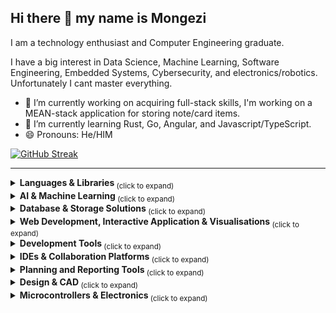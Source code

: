 ## Hi there 👋 my name is Mongezi

I am a technology enthusiast and Computer Engineering graduate.

I have a big interest in Data Science, Machine Learning, Software Engineering, Embedded Systems, Cybersecurity, and electronics/robotics. Unfortunately I cant master everything.


<!-- ** **itsmogee/itsmogee** is a ✨ _special_ ✨ repository because its `README.md` (this file) appears on your GitHub profile.
 Here are some ideas to get you started:
-->

- 🔭 I’m currently working on acquiring full-stack skills, I'm working on a MEAN-stack application for storing note/card items.
- 🌱 I’m currently learning Rust, Go, Angular, and Javascript/TypeScript.
- 😄 Pronouns: He/HIM



[![GitHub Streak](https://streak-stats.demolab.com?user=itsmogee&theme=burnt-neon&hide_border=true&border_radius=5&date_format=j%20M%5B%20Y%5D)](https://git.io/streak-stats)




<hr>
<details>
  <summary><strong> Languages & Libraries </strong> <sub> (click to expand) </sub></summary>
  <br>
  
![Python Badge](https://img.shields.io/badge/-Python-3B4252?style=flat&logo=python&logoColor=EBCB8B)
![Java Badge](https://img.shields.io/badge/-Java-3B4252?style=flat&logo=openjdk&logoColor=D08770)
![Lua Badge](https://img.shields.io/badge/-Lua-3B4252?style=flat&logo=lua&logoColor=#2C2D72)
![Rust Badge](https://img.shields.io/badge/-Rust-3B4252?style=flat&logo=rust&logoColor=#000000)
![C++ Badge](https://img.shields.io/badge/-C++-3B4252?style=flat&logo=cplusplus&logoColor=88C0D0)
![C Badge](https://img.shields.io/badge/-C-3B4252?style=flat&logo=c&logoColor=#A8B9CC)
![Go Badge](https://img.shields.io/badge/-Go-3B4252?style=flat&logo=go&logoColor=5E81AC)

###### General
> ![JSON Badge](https://img.shields.io/badge/-JSON-3B4252?style=flat&logo=json&logoColor=D08770)
> ![YAML Badge](https://img.shields.io/badge/-YAML-3B4252?style=flat&logo=yaml&logoColor=88C0D0)
> ![TOML Badge](https://img.shields.io/badge/-TOML-3B4252?style=flat&logo=toml&logoColor=D08770)

###### Python
> ![Conda Badge](https://img.shields.io/badge/-Conda-3B4252?style=flat&logo=anaconda&logoColor=A3BE8C)
> ![PyPI Badge](https://img.shields.io/badge/-PyPI-3B4252?style=flat&logo=pypi&logoColor=B48EAD)

###### Java
> ![Gradle Badge](https://img.shields.io/badge/-Gradle-3B4252?style=flat&logo=gradle&logoColor=A3BE8C)

<br>
</details>

<details>
  <summary><strong> AI & Machine Learning </strong> <sub> (click to expand) </sub></summary>
  <br>
    
![PyTorch Badge](https://img.shields.io/badge/-PyTorch-3B4252?style=flat&logo=pytorch&logoColor=BF616A)
![TensorFlow Badge](https://img.shields.io/badge/-TensorFlow-3B4252?style=flat&logo=tensorflow&logoColor=D08770)
![Scikit-Learn Badge](https://img.shields.io/badge/-Scikit--Learn-3B4252?style=flat&logo=scikit-learn&logoColor=88C0D0)
![SciPy Badge](https://img.shields.io/badge/-SciPy-3B4252?style=flat&logo=scipy&logoColor=88C0D0)
![SymPy Badge](https://img.shields.io/badge/-SymPy-3B4252?style=flat&logo=sympy&logoColor=8FBCBB)
![Matplotlib Badge](https://img.shields.io/badge/-Matplotlib-3B4252?style=flat&logo=matplotlib&logoColor=88C0D0)
![Pandas Badge](https://img.shields.io/badge/-Pandas-3B4252?style=flat&logo=pandas&logoColor=B48EAD)
![NumPy Badge](https://img.shields.io/badge/-NumPy-3B4252?style=flat&logo=numpy&logoColor=8FBCBB)
![OpenCV Badge](https://img.shields.io/badge/-OpenCV-3B4252?style=flat&logo=opencv&logoColor=D08770)
![Keras Badge](https://img.shields.io/badge/-Keras-3B4252?style=flat&logo=keras&logoColor=A3BE8C)
![Jupyter Badge](https://img.shields.io/badge/-Jupyter-3B4252?style=flat&logo=jupyter&logoColor=D08770)

<br>
</details>

<details>
  <summary><strong> Database & Storage Solutions </strong> <sub> (click to expand) </sub></summary>
  <br>
    
![MySQL Badge](https://img.shields.io/badge/-MySQL-3B4252?style=flat&logo=mysql&logoColor=88C0D0)
![PostgreSQL Badge](https://img.shields.io/badge/-PostgreSQL-3B4252?style=flat&logo=postgresql&logoColor=81A1C1)
![Amazon S3 Badge](https://img.shields.io/badge/-Amazon%20S3-3B4252?style=flat&logo=amazons3&logoColor=D08770)
![MongoDB Badge](https://img.shields.io/badge/-MongoDB-3B4252?style=flat&logo=mongodb&logoColor=#47A248)

<br>
</details>

<details>
  <summary><strong> Web Development, Interactive Application & Visualisations </strong> <sub> (click to expand) </sub></summary>
  <br>
  
![HTML Badge](https://img.shields.io/badge/-HTML-3B4252?style=flat&logo=html5&logoColor=D08770)
![CSS Badge](https://img.shields.io/badge/-CSS-3B4252?style=flat&logo=css3&logoColor=81A1C1)
![JavaScript Badge](https://img.shields.io/badge/-JavaScript-3B4252?style=flat&logo=javascript&logoColor=EBCB8B)
![TypeScript Badge](https://img.shields.io/badge/-TypeScript-3B4252?style=flat&logo=typescript&logoColor=EBCB8B)
![Node.js Badge](https://img.shields.io/badge/-Node.js-3B4252?style=flat&logo=node.js&logoColor=A3BE8C)
![npm Badge](https://img.shields.io/badge/-npm-3B4252?style=flat&logo=npm&logoColor=BF616A)

###### Frameworks & Libraries
> ![Angular Badge](https://img.shields.io/badge/-Angular-3B4252?style=flat&logo=angular&logoColor=81A1C1)
> ![Bootstrap Badge](https://img.shields.io/badge/-Bootstrap-3B4252?style=flat&logo=bootstrap&logoColor=8FBCBB)
<br>
</details>


<details>
  <summary><strong> Development Tools </strong> <sub>(click to expand)</sub></summary>
  <br>

![Git Badge](https://img.shields.io/badge/-Git-3B4252?style=flat&logo=git&logoColor=5E81AC)
![GitHub Badge](https://img.shields.io/badge/-GitHub-3B4252?style=flat&logo=github&logoColor=8FBCBB)
![GitLab Badge](https://img.shields.io/badge/-GitLab-3B4252?style=flat&logo=gitlab&logoColor=D08770)
![GitKraken Badge](https://img.shields.io/badge/-GitKraken-3B4252?style=flat&logo=gitkraken&logoColor=81A1C1)
![Slack Badge](https://img.shields.io/badge/-Slack-3B4252?style=flat&logo=slack&logoColor=B48EAD)
![Discord Bagde](https://img.shields.io/badge/-Discord-3B4252?style=flat&logo=discord&logoColor=BF616A)

<br>
</details>


<details>
  <summary><strong> IDEs & Collaboration Platforms </strong> <sub> (click to expand) </sub></summary>
  <br>

![IntelliJ IDEA Badge](https://img.shields.io/badge/-IntelliJ%20IDEA-3B4252?style=flat&logo=intellijidea&logoColor=A3BE8C)
![PyCharm Badge](https://img.shields.io/badge/-PyCharm-3B4252?style=flat&logo=pycharm&logoColor=A3BE8C)
![VSCode Badge](https://img.shields.io/badge/-VSCode-3B4252?style=flat&logo=visualstudiocode&logoColor=88C0D0)
![Atom Badge](https://img.shields.io/badge/-Atom-3B4252?style=flat&logo=atom&logoColor=5E81AC)
![CLion Badge](https://img.shields.io/badge/-CLion-3B4252?style=flat&logo=clion&logoColor=BF616A)
![Eclipse IDE Badge](https://img.shields.io/badge/-Eclipse%20IDE-3B4252?style=flat&logo=eclipseide&logoColor=8FBCBB)
![Sublime Text Badge](https://img.shields.io/badge/-Sublime%20Text-3B4252?style=flat&logo=sublimetext&logoColor=BF616A)
![Neovim Badge](https://img.shields.io/badge/-Neovim-3B4252?style=flat&logo=neovim&logoColor=#57A143)
![Google Colab Badge](https://img.shields.io/badge/-Google%20Colab-3B4252?style=flat&logo=googlecolab&logoColor=D08770)
<br>
</details>

<details>
  <summary><strong> Planning and Reporting Tools </strong> <sub> (click to expand) </sub></summary>

###### Report Writing
> ![Overleaf Badge](https://img.shields.io/badge/-Overleaf-3B4252?style=flat&logo=overleaf&logoColor=#47A141)
> ![LaTEX Badge](https://img.shields.io/badge/-LaTex-3B4252?style=flat&logo=latex&logoColor=##008080)


###### Project Management & Collaboration
> ![Trello Badge](https://img.shields.io/badge/-Trello-3B4252?style=flat&logo=trello&logoColor=A3BE8C)

###### Design & Diagramming
> ![UML Badge](https://img.shields.io/badge/-UML-3B4252?style=flat&logo=uml&logoColor=8FBCBB)
> ![DrawIO Badge](https://img.shields.io/badge/-drawio-3B4252?style=flat&logo=diagrams.net&logoColor=8FBCBB)

<br>
</details>


<details>
  <summary><strong>Design & CAD </strong> <sub> (click to expand) </sub></summary>
  
###### 3D Design
> ![Blender Badge](https://img.shields.io/badge/-Blender-3B4252?style=flat&logo=blender&logoColor=88C0D0)
> ![Autodesk Badge](https://img.shields.io/badge/-AutodeskFusion%203D-3B4252?style=flat&logo=Autodesk&logoColor=BF616A)



<br>
</details>

<details>
  <summary><strong>Microcontrollers & Electronics </strong> <sub> (click to expand) </sub></summary>

###### Microcontrollers and Embedded Processors

![Raspberry Pi Badge](https://img.shields.io/badge/-Raspberry%20Pi-3B4252?style=flat&logo=raspberrypi&logoColor=BF616A)
![Arduino Badge](https://img.shields.io/badge/-Arduino-3B4252?style=flat&logo=arduino&logoColor=A3BE8C)
![STM32 Badge](https://img.shields.io/badge/-STM32-3B4252?style=flat&logo=stmicroelectronics&logoColor=#03234B)
![Nvidia Badge](https://img.shields.io/badge/-Nvidia%20Jetson%20Nano-3B4252?style=flat&logo=nvidia&logoColor=##76B900)

###### Simulations

![LT Spice Badge](https://img.shields.io/badge/-LTSpice-3B4252?style=flat&logo=ltspice&logoColor=#900028)
![Orcad Badge](https://img.shields.io/badge/-OrCAD-3B4252?style=flat)
![Matlab Badge](https://img.shields.io/badge/-MATLAB-3B4252?style=flat)



<br>
</details>



